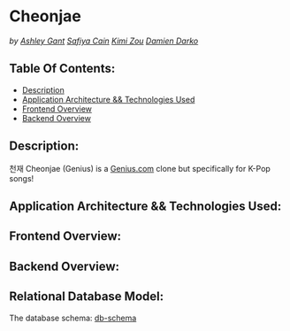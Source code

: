 # Cheonjae
*by [Ashley Gant](https://github.com/dev-kagant/) [Safiya Cain]() [Kimi Zou]() [Damien Darko]()*

Table Of Contents:
---
- [Description](https://github.com/dev-kagant/python-genius-group2#Description)
- [Application Architecture && Technologies Used](https://github.com/dev-kagant/python-genius-group2#Application-Architecture-&&-Technologies-Used)
- [Frontend Overview](https://github.com/dev-kagant/python-genius-group2#Frontend-Overview)
- [Backend Overview](https://github.com/dev-kagant/python-genius-group2#Backend-Overview)

Description:
---
천재 Cheonjae (Genius) is a [Genius.com](https://genius.com/) clone but specifically for K-Pop songs!  

Application Architecture && Technologies Used:
---


Frontend Overview:
---


Backend Overview:
---

Relational Database Model:
---

The database schema:
[db-schema](https://github.com/dev-kagant/python-genius-group2/blob/main/db-shema.png)